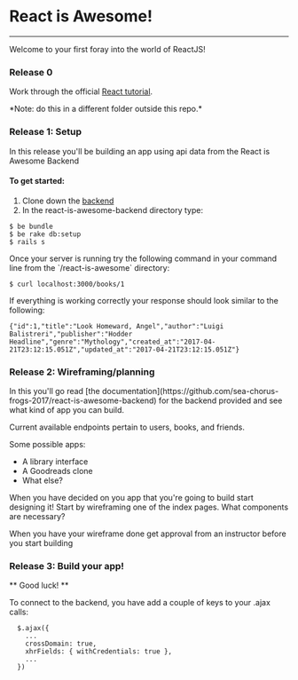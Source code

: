 # React is Awesome!
---
Welcome to your first foray into the world of ReactJS!

### Release 0

Work through the official [React tutorial](https://facebook.github.io/react/tutorial/tutorial.html).
<p>*Note: do this in a different folder outside this repo.*</p>

### Release 1: Setup

<p>In this release you'll be building an app using api data from the React is Awesome Backend</p>

#### To get started:
1. Clone down the [backend](https://github.com/sea-chorus-frogs-2017/react-is-awesome-backend)
2. In the react-is-awesome-backend directory type:
```
$ be bundle
$ be rake db:setup
$ rails s
```

<p>Once your server is running try the following command in your command line from the `/react-is-awesome` directory:</p>

```
$ curl localhost:3000/books/1
```
<p>If everything is working correctly your response should look similar to the following:</p>

```
{"id":1,"title":"Look Homeward, Angel","author":"Luigi Balistreri","publisher":"Hodder Headline","genre":"Mythology","created_at":"2017-04-21T23:12:15.051Z","updated_at":"2017-04-21T23:12:15.051Z"}
```
### Release 2: Wireframing/planning

<p>In this you'll go read [the documentation](https://github.com/sea-chorus-frogs-2017/react-is-awesome-backend) for the backend provided and see what kind of app you can build.</p>
<p>Current available endpoints pertain to users, books, and friends.</p>

Some possible apps:

  - A library interface
  - A Goodreads clone
  - What else?

<p>When you have decided on you app that you're going to build start designing it! Start by wireframing one of the index pages. What components are necessary?</p>
<p>When you have your wireframe done get approval from an instructor before you start building</p>

### Release 3: Build your app!
** Good luck! **

To connect to the backend, you have add a couple of keys to your .ajax calls:
```
  $.ajax({
    ...
    crossDomain: true,
    xhrFields: { withCredentials: true },
    ...
  })
```
